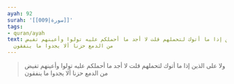 ```yaml
---
ayah: 92
surah: '[[009|سورة]]'
tags:
- quran/ayah
text: ولا على الذين إذا ما أتوك لتحملهم قلت لا أجد ما أحملكم عليه تولوا وأعينهم تفيض
  من الدمع حزنا ألا يجدوا ما ينفقون
---
```

> ولا على الذين إذا ما أتوك لتحملهم قلت لا أجد ما أحملكم عليه تولوا وأعينهم تفيض من الدمع حزنا ألا يجدوا ما ينفقون
